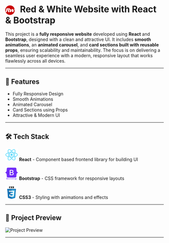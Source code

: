# <img src="./fevicon.png" alt="Logo" width="30" height="30" style="vertical-align:middle; margin-right:10px"/>  Red & White Website with React & Bootstrap


This project is a **fully responsive website** developed using **React** and **Bootstrap**, designed with a clean and attractive UI. It includes **smooth animations**, an **animated carousel**, and **card sections built with reusable props**, ensuring scalability and maintainability. The focus is on delivering a seamless user experience with a modern, responsive layout that works flawlessly across all devices.

---

## 🚀 Features
- Fully Responsive Design  
- Smooth Animations  
- Animated Carousel  
- Card Sections using Props  
- Attractive & Modern UI  

---

## 🛠️ Tech Stack
<p align="left">
  <img src="https://raw.githubusercontent.com/devicons/devicon/master/icons/react/react-original.svg" alt="React" width="40" height="40"/>  
  <b>React</b> - Component based frontend library for building UI  
  <br/><br/>
  <img src="https://raw.githubusercontent.com/devicons/devicon/master/icons/bootstrap/bootstrap-plain-wordmark.svg" alt="Bootstrap" width="40" height="40"/>  
  <b>Bootstrap</b> - CSS framework for responsive layouts  
  <br/><br/>
  <img src="https://raw.githubusercontent.com/devicons/devicon/master/icons/css3/css3-original-wordmark.svg" alt="CSS3" width="40" height="40"/>  
  <b>CSS3</b> - Styling with animations and effects  
</p>
  

---

## 📸 Project Preview
<img src="./rnw.png" alt="Project Preview" />

---


